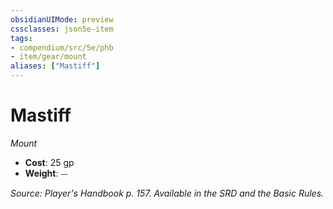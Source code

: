 ```yaml
---
obsidianUIMode: preview
cssclasses: json5e-item
tags:
- compendium/src/5e/phb
- item/gear/mount
aliases: ["Mastiff"]
---
```

# Mastiff
*Mount*  

- **Cost**: 25 gp
- **Weight**: ⏤

*Source: Player's Handbook p. 157. Available in the SRD and the Basic Rules.*